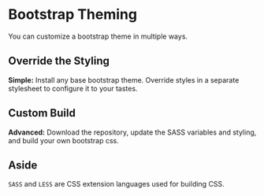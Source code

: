 # Bootstrap Theming

You can customize a bootstrap theme in multiple ways.

## Override the Styling
**Simple:** Install any base bootstrap theme.  Override styles in a separate stylesheet to configure it to your tastes.

## Custom Build
**Advanced:** Download the repository, update the SASS variables and styling, and build your own bootstrap css.

## Aside
`SASS` and `LESS` are CSS extension languages used for building CSS.
